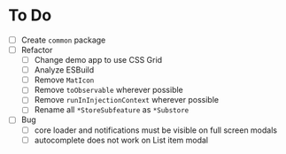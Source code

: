 # To Do

- [ ] Create `common` package
- [ ] Refactor
  - [ ] Change demo app to use CSS Grid
  - [ ] Analyze ESBuild
  - [ ] Remove `MatIcon`
  - [ ] Remove `toObservable` wherever possible
  - [ ] Remove `runInInjectionContext` wherever possible
  - [ ] Rename all `*StoreSubfeature` as `*Substore`
- [ ] Bug
  - [ ] core loader and notifications must be visible on full screen modals
  - [ ] autocomplete does not work on List item modal
